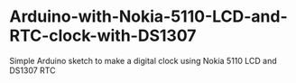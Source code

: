 # Arduino-with-Nokia-5110-LCD-and-RTC-clock-with-DS1307
Simple Arduino sketch to make  a digital clock using Nokia 5110 LCD and DS1307 RTC
